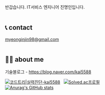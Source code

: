 반갑습니다. IT서비스 엔지니어 진명인입니다.   
<br/>
## 📞 contact          
myeonginjin98@gmail.com   
<br/>

## 🙋‍♂️ about me 
기술블로그 - https://blog.naver.com/kai5588   



[![코드트리|실력진단-kai5588](https://banner.codetree.ai/v1/banner/kai5588)](https://www.codetree.ai/profiles/kai5588)&nbsp;&nbsp;
[![Solved.ac프로필](http://mazassumnida.wtf/api/generate_badge?boj=kai5588)](https://solved.ac/kai5588)   
[![Anurag's GitHub stats](https://github-readme-stats.vercel.app/api?username=myeonginjin)](https://github.com/anuraghazra/github-readme-stats)




